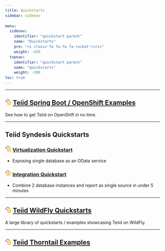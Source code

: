 ```yaml
---
title: Quickstarts
sidebar: sidenav

menu:
  sidenav:
    identifier: "quickstart parent"
    name: "Quickstarts"
    pre: "<i class='fa fa-fw fa-rocket'></i>"
    weight: -450
  topnav:
    identifier: "quickstart parent"
    name: "quickstarts"
    weight: -200
toc: true
---
```


---
## <img src="/images/datavirt-logo.png"/> [Teiid Spring Boot / OpenShift Examples](https://github.com/teiid/teiid-openshift-examples)

See how to get Teiid on OpenShift in no time.

---
## Teiid Syndesis Quickstarts

### <img src="/images/datavirt-logo.png"/> [Virtualization Quickstart](/tools/teiid_syndesis/virtualization)

- Exposing single database as an OData service

### <img src="/images/dataintegration-icon.png"/> [Integration Quickstart](/tools/teiid_syndesis/integration)

- Combine 2 database instances and report as single source in under 5 minutes

---
## <img src="/images/datavirt-logo.png"/> [Teiid WildFly Quickstarts](https://github.com/teiid/teiid-wildfly-quickstarts)

A large library of quickstarts / examples showcasing Teiid on WildFly.

---
## <img src="/images/datavirt-logo.png"/> [Teiid Thorntail Examples](https://github.com/teiid/teiid-thorntail/tree/master/examples)
